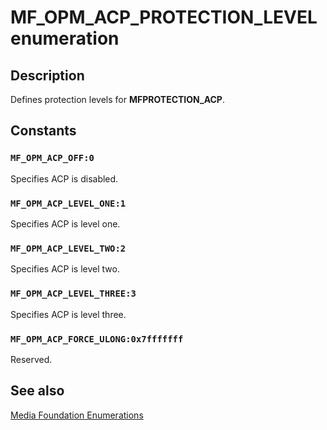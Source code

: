 # MF_OPM_ACP_PROTECTION_LEVEL enumeration

## Description

Defines protection levels for **MFPROTECTION_ACP**.

## Constants

### `MF_OPM_ACP_OFF:0`

Specifies ACP is disabled.

### `MF_OPM_ACP_LEVEL_ONE:1`

Specifies ACP is level one.

### `MF_OPM_ACP_LEVEL_TWO:2`

Specifies ACP is level two.

### `MF_OPM_ACP_LEVEL_THREE:3`

Specifies ACP is level three.

### `MF_OPM_ACP_FORCE_ULONG:0x7fffffff`

Reserved.

## See also

[Media Foundation Enumerations](https://learn.microsoft.com/windows/desktop/medfound/media-foundation-enumerations)